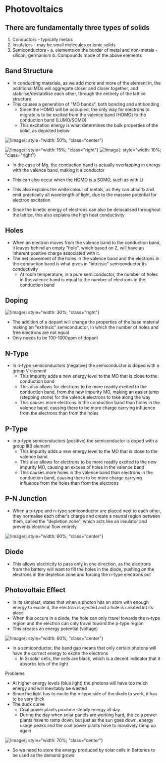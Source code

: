 # Photovoltaics 

## There are fundamentally three types of solids

1. Conductors - typically metals
2. Insulators - may be small molecules or ionic solids
3. Semiconductors - 
    a. elements on the border of metal and non-metals - silicon, germanium
    b. Compounds made of the above elements

## Band Structure

* In conducting materials, as we add more and more of the element in, the additional MOs will aggregate closer and closer together, and stabilise/destabilise each other, through the entirety of the lattice structure
* This causes a generation of "MO bands", both bonding and antibonding
  * Since the HOMO will be occupied, the only way for electrons to migrate is to be excited from the valence band (HOMO) to the conduction band (LUMO/SOMO) 
  * This excitation energy is what determines the bulk properties of the solid, as depicted below

![!image](8.1.jpg){: style="width: 50%; "class="center"}

![!image](8.2.png){: style="width: 15%; "class="right"} ![!image](8.3.png){: style="width: 10%; "class="right"} 
* In the case of Mg, the conduction band is actually overlapping in energy with the valence band, making it a conductor 
* This can also occur when the HOMO is a SOMO, such as with Li

* This also explains the white colour of metals, as they can absorb and emit practically all wavelength of light, due to the massive potential for electron excitation
* Since the kinetic energy of electrons can also be delocalised throughout the lattice, this also explains the high heat conductivity

## Holes

* When an electron moves from the valence band to the conduction band, it leaves behind an empty "hole", which based on Z, will have an inherent positive charge associated with it.
* The net movement of the holes in the valence band and the electrons in the conduction band is what gives in "intrinsic" semiconductor its conductivity
  * At room temperature, in a pure semiconductor, the number of holes in the valence band is equal to the number of electrons in the conduction band

## Doping 
![!image](8.4.png){: style="width: 30%; "class="right"} 

* The addition of a dopant will change the properties of the base material making an "extrinsic" semiconductor, in which the number of holes and free electrons are not equal 
* Only needs to be 100-1000ppm of dopant
	

## N-Type

* In n-type semiconductors (negative) the semiconductor is doped with a group V element
  * This impurity adds a new energy level to the MO that is close to the conduction band
  * This also allows for electrons to be more readily excited to the conduction band, from the new impurity MO, making an easier jump (stepping stone) for the valence electrons to take along the way
  * This causes more electrons in the conduction band than holes in the valence band, causing there to be more charge carrying influence from the electrons than from the holes

## P-Type

* In p-type semiconductors (positive) the semiconductor is doped with a group IIIB element
  * This impurity adds a new energy level to the MO that is close to the valence band
  * This also allows for electrons to be more readily excited to the new impurity MO, causing an excess of holes in the valence band 
  * This causes more holes in the valence band than electrons in the conduction band, causing there to be more charge carrying influence from the holes than from the electrons

## P-N Junction

* When a p-type and n-type semiconductor are placed next to each other, they normalise each other's charge and create a neutral region between them, called the "depletion zone", which acts like an insulator and prevents electrical flow entirely

![!image](8.5.png){: style="width: 60%; "class="center"} 

## Diode

* This allows electricity to pass only in one direction, as the electrons from the battery will want to fill the holes in the diode, pushing on the electrons in the depletion zone and forcing the n-type electrons out

## Photovoltaic Effect

* In its simplest, states that when a photon hits an atom with enough energy to excite it, the electron is ejected and a hole is created int its place
* When this occurs in a diode, the hole can only travel towards the n-type region and the electron can only travel toward the p-type region
* This creates an energy potential (voltage)

![!image](8.6.png){: style="width: 60%; "class="center"} 

* In a semiconductor, the band gap means that only certain photons will have the correct energy to excite the electrons
  * In Si solar cells, the cells are black, which is a decent indicator that it absorbs lots of the light
		

Problems
* At higher energy levels (blue light) the photons will have too much energy and will inevitably be wasted
* Since the light has to excite the n-type side of the diode to work, it has to be very thick
* The duck curve
  * Coal power plants produce steady energy all day
  * During the day when solar panels are working hard, the cola power plants have to ramp down, but just as the sun goes down, energy usage peaks and the coal power plants have to massively ramp up again

![!image](8.7.png){: style="width: 70%; "class="center"} 

* So we need to store the energy produced by solar cells in Batteries to be used as the demand grows
	
